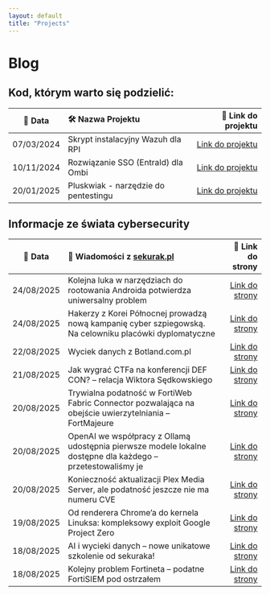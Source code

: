 ```yaml
---
layout: default
title: "Projects"
---
```

# Blog

## Kod, którym warto się podzielić:

| 📅 Data | 🛠️ Nazwa Projektu| 🔗 Link do projektu |
|:---------:|:------------------|-----------------:|
| 07/03/2024 | Skrypt instalacyjny Wazuh dla RPI | [Link do projektu](https://github.com/dadmins1984/Wazuh_for_RPI) |
| 10/11/2024 | Rozwiązanie SSO (EntraId) dla Ombi | [Link do projektu](https://github.com/dadmins1984/Ombi-Azure_SSO_Proxy) |
| 20/01/2025 | Pluskwiak - narzędzie do pentestingu | [Link do projektu](https://github.com/dadmins1984/Pluskwiak-pentesting-tool) |

## Informacje ze świata cybersecurity

| 📅 Data | 📌 Wiadomości z [sekurak.pl](https://sekurak.pl/) | 🔗 Link do strony |
|:---------:|:------------------|-------------------:|
| 24/08/2025 | Kolejna luka w narzędziach do rootowania Androida potwierdza uniwersalny problem | [Link do strony](https://sekurak.pl/kolejna-luka-w-narzedziach-do-rootowania-androida-potwierdza-uniwersalny-problem/) |
| 24/08/2025 | Hakerzy z Korei Północnej prowadzą nową kampanię cyber szpiegowską. Na celowniku placówki dyplomatyczne | [Link do strony](https://sekurak.pl/hakerzy-z-korei-polnocnej-prowadza-nowa-kampanie-cyber-szpiegowska-na-celowniku-placowki-dyplomatyczne/) |
| 22/08/2025 | Wyciek danych z Botland.com.pl | [Link do strony](https://sekurak.pl/wyciek-danych-z-botland-com-pl/) |
| 21/08/2025 | Jak wygrać CTFa na konferencji DEF CON? – relacja Wiktora Sędkowskiego | [Link do strony](https://sekurak.pl/jak-wygrac-ctfa-na-konferencji-def-con-relacja-wiktora-sedkowskiego/) |
| 20/08/2025 | Trywialna podatność w FortiWeb Fabric Connector pozwalająca na obejście uwierzytelniania – FortMajeure | [Link do strony](https://sekurak.pl/trywialna-podatnosc-w-fortiweb-fabric-connector-pozwalajaca-na-obejscie-uwierzytelniania-fortmajeure/) |
| 20/08/2025 | OpenAI we współpracy z Ollamą udostępnia pierwsze modele lokalne dostępne dla każdego – przetestowaliśmy je | [Link do strony](https://sekurak.pl/openai-we-wspolpracy-z-ollama-udostepnia-pierwsze-modele-lokalne-dostepne-dla-kazdego-przetestowalismy-je/) |
| 20/08/2025 | Konieczność aktualizacji Plex Media Server, ale podatność jeszcze nie ma numeru CVE | [Link do strony](https://sekurak.pl/koniecznosc-aktualizacji-plex-media-server-ale-podatnosc-jeszcze-nie-ma-numeru-cve/) |
| 19/08/2025 | Od renderera Chrome’a do kernela Linuksa: kompleksowy exploit Google Project Zero | [Link do strony](https://sekurak.pl/od-renderera-chromea-do-kernela-linuksa-kompleksowy-exploit-google-project-zero/) |
| 18/08/2025 | AI i wycieki danych – nowe unikatowe szkolenie od sekuraka! | [Link do strony](https://sekurak.pl/ai-i-wycieki-danych-nowe-unikatowe-szkolenie-od-sekuraka/) |
| 18/08/2025 | Kolejny problem Fortineta – podatne FortiSIEM pod ostrzałem | [Link do strony](https://sekurak.pl/kolejny-problem-fortineta-podatne-fortisiem-pod-ostrzalem/) |
